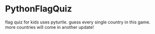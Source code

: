 # PythonFlagQuiz
flag quiz for kids
uses pyturtle.
guess every single country in this game. 
more countries will come in another update!
